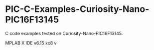# PIC-C-Examples-Curiosity-Nano-PIC16F13145
C code examples tested on Curiosity-Nano-PIC16F13145.

MPLAB X IDE v6.15
xc8 v
